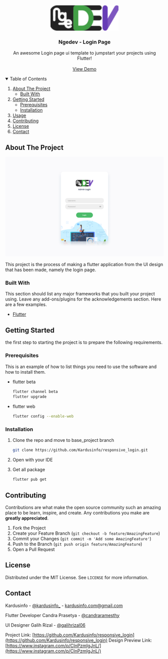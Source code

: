 <!-- PROJECT LOGO -->
<br />
<p align="center">
  <a href="https://github.com/kardusinfo/responsive_login">
    <img src="assets/images/logo.png" alt="Logo" height="80">
  </a>

  <h3 align="center">Ngedev - Login Page</h3>

  <p align="center">
    An awesome Login page ui template to jumpstart your projects using Flutter!
    <br />
    <br />
    <a href="https://kardusinfo.com/demo/login-responsive">View Demo</a>
  </p>
</p>



<!-- TABLE OF CONTENTS -->
<details open="open">
  <summary>Table of Contents</summary>
  <ol>
    <li>
      <a href="#about-the-project">About The Project</a>
      <ul>
        <li><a href="#built-with">Built With</a></li>
      </ul>
    </li>
    <li>
      <a href="#getting-started">Getting Started</a>
      <ul>
        <li><a href="#prerequisites">Prerequisites</a></li>
        <li><a href="#installation">Installation</a></li>
      </ul>
    </li>
    <li><a href="#usage">Usage</a></li>
    <li><a href="#contributing">Contributing</a></li>
    <li><a href="#license">License</a></li>
    <li><a href="#contact">Contact</a></li>
  </ol>
</details>



<!-- ABOUT THE PROJECT -->
## About The Project

[![Product Name Screen Shot][product-screenshot]](https://example.com)

This project is the process of making a flutter application from the UI design that has been made, namely the login page.

### Built With

This section should list any major frameworks that you built your project using. Leave any add-ons/plugins for the acknowledgements section. Here are a few examples.
* [Flutter](https://flutter.dev)


<!-- GETTING STARTED -->
## Getting Started

the first step to starting the project is to prepare the following requirements.

### Prerequisites

This is an example of how to list things you need to use the software and how to install them.
* flutter beta
  ```sh
  flutter channel beta
  flutter upgrade
  ```
* flutter web
  ```sh
  flutter config --enable-web
  ```
### Installation

1. Clone the repo and move to base_project branch
   ```sh
   git clone https://github.com/Kardusinfo/responsive_login.git
   ```
3. Open with your IDE

4. Get all package
   ```sh
   flutter pub get
   ```

<!-- CONTRIBUTING -->
## Contributing

Contributions are what make the open source community such an amazing place to be learn, inspire, and create. Any contributions you make are **greatly appreciated**.

1. Fork the Project
2. Create your Feature Branch (`git checkout -b feature/AmazingFeature`)
3. Commit your Changes (`git commit -m 'Add some AmazingFeature'`)
4. Push to the Branch (`git push origin feature/AmazingFeature`)
5. Open a Pull Request


<!-- LICENSE -->
## License

Distributed under the MIT License. See `LICENSE` for more information.


<!-- CONTACT -->
## Contact

Kardusinfo - [@kardusinfo_](https://instagram.com/kardusinfo_) - kardusinfo.com@gmail.com

Flutter Developer
Candra Prasetya - [@candraramesthy](https://instagram.com/candraramesthy)

UI Designer
Galih Rizal - [@galihrizal06](https://www.instagram.com/galihrizal06/)


Project Link: [https://github.com/Kardusinfo/responsive_login](https://github.com/Kardusinfo/responsive_login)
Design Preview Link: [https://www.instagram.com/p/CInPzmIgJnL/](https://www.instagram.com/p/CInPzmIgJnL/)

[product-screenshot]: screenshot/screenshot.png
